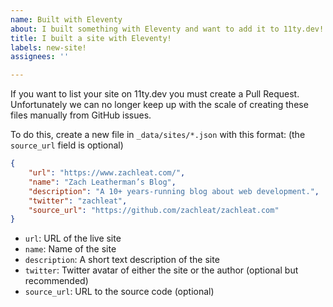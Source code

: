 ```yaml
---
name: Built with Eleventy
about: I built something with Eleventy and want to add it to 11ty.dev!
title: I built a site with Eleventy!
labels: new-site!
assignees: ''

---
```

If you want to list your site on 11ty.dev you must create a Pull Request. Unfortunately we can no longer keep up with the scale of creating these files manually from GitHub issues.

To do this, create a new file in `_data/sites/*.json` with this format: (the `source_url` field is optional)

```json
{
	"url": "https://www.zachleat.com/",
	"name": "Zach Leatherman’s Blog",
	"description": "A 10+ years-running blog about web development.",
	"twitter": "zachleat",
	"source_url": "https://github.com/zachleat/zachleat.com"
}
```

* `url`: URL of the live site
* `name`: Name of the site
* `description`: A short text description of the site
* `twitter`: Twitter avatar of either the site or the author (optional but recommended)
* `source_url`: URL to the source code (optional)
